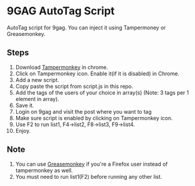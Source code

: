 # 9GAG AutoTag Script

AutoTag script for 9gag. You can inject it using Tampermoney or Greasemonkey.

Steps
-------

1. Download [Tampermonkey](https://chrome.google.com/webstore/detail/tampermonkey/dhdgffkkebhmkfjojejmpbldmpobfkfo?hl=en) in chrome.
2. Click on Tampermonkey icon. Enable it(if it is disabled) in Chrome.
3. Add a new script.
4. Copy paste the script from script.js in this repo.
5. Add the tags of the users of your choice in array(s) (Note: 3 tags per 1 element in array).
6. Save it.
7. Login on 9gag and visit the post where you want to tag
8. Make sure script is enabled by clicking on Tampermonkey icon.
9. Use F2 to run list1, F4->list2, F8->list3, F9->list4.
10. Enjoy.

Note
-------
1. You can use [Greasemonkey](https://addons.mozilla.org/en-US/firefox/addon/greasemonkey/) if you're a Firefox user instead of tampermonkey as well.
2. You must need to run list1(F2) before running any other list.
